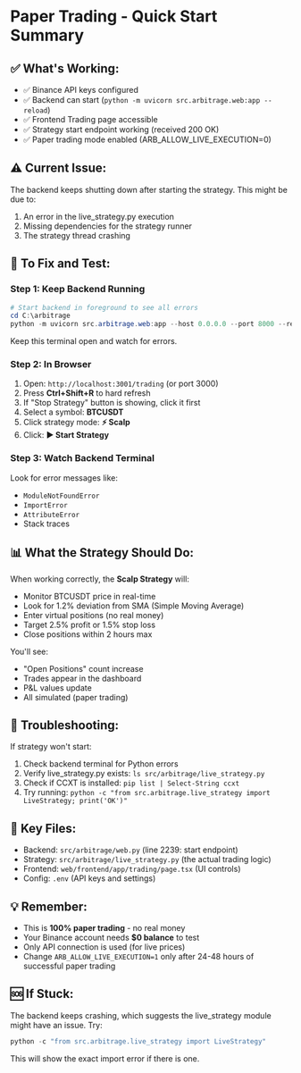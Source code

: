 # Paper Trading - Quick Start Summary

## ✅ What's Working:
- ✅ Binance API keys configured
- ✅ Backend can start (`python -m uvicorn src.arbitrage.web:app --reload`)
- ✅ Frontend Trading page accessible
- ✅ Strategy start endpoint working (received 200 OK)
- ✅ Paper trading mode enabled (ARB_ALLOW_LIVE_EXECUTION=0)

## ⚠️  Current Issue:
The backend keeps shutting down after starting the strategy. This might be due to:
1. An error in the live_strategy.py execution
2. Missing dependencies for the strategy runner
3. The strategy thread crashing

## 🔧 To Fix and Test:

### Step 1: Keep Backend Running
```powershell
# Start backend in foreground to see all errors
cd C:\arbitrage
python -m uvicorn src.arbitrage.web:app --host 0.0.0.0 --port 8000 --reload
```

Keep this terminal open and watch for errors.

### Step 2: In Browser
1. Open: `http://localhost:3001/trading` (or port 3000)
2. Press **Ctrl+Shift+R** to hard refresh
3. If "Stop Strategy" button is showing, click it first
4. Select a symbol: **BTCUSDT**
5. Click strategy mode: **⚡ Scalp**
6. Click: **▶️ Start Strategy**

### Step 3: Watch Backend Terminal
Look for error messages like:
- `ModuleNotFoundError`
- `ImportError` 
- `AttributeError`
- Stack traces

## 📊 What the Strategy Should Do:

When working correctly, the **Scalp Strategy** will:
- Monitor BTCUSDT price in real-time
- Look for 1.2% deviation from SMA (Simple Moving Average)
- Enter virtual positions (no real money)
- Target 2.5% profit or 1.5% stop loss
- Close positions within 2 hours max

You'll see:
- "Open Positions" count increase
- Trades appear in the dashboard
- P&L values update
- All simulated (paper trading)

## 🐛 Troubleshooting:

If strategy won't start:
1. Check backend terminal for Python errors
2. Verify live_strategy.py exists: `ls src/arbitrage/live_strategy.py`
3. Check if CCXT is installed: `pip list | Select-String ccxt`
4. Try running: `python -c "from src.arbitrage.live_strategy import LiveStrategy; print('OK')"`

## 📝 Key Files:
- Backend: `src/arbitrage/web.py` (line 2239: start endpoint)
- Strategy: `src/arbitrage/live_strategy.py` (the actual trading logic)
- Frontend: `web/frontend/app/trading/page.tsx` (UI controls)
- Config: `.env` (API keys and settings)

## 💡 Remember:
- This is **100% paper trading** - no real money
- Your Binance account needs **$0 balance** to test
- Only API connection is used (for live prices)
- Change `ARB_ALLOW_LIVE_EXECUTION=1` only after 24-48 hours of successful paper trading

## 🆘 If Stuck:
The backend keeps crashing, which suggests the live_strategy module might have an issue. Try:
```powershell
python -c "from src.arbitrage.live_strategy import LiveStrategy"
```

This will show the exact import error if there is one.
